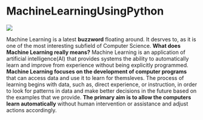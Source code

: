 # MachineLearningUsingPython

[![](https://github.com/aniacharya/Machine-Learning-using-Python/blob/master/image/banner.png)](https://github.com/aniacharya/Machine-Learning-using-Python/blob/master/image/banner.png)

Machine Learning is a latest **buzzword** floating around. It desrves to, as it is one of the most interesting subfield of Computer Science.
**What does Machine Learning really means?**
Machine Learning is an application of artificial intelligence(AI) that provides systems the ability to automatically learn and improve from experience without being explicitly programmed.
**Machine Learning focuses on the development of computer programs** that can access data and use it to learn for themsleves.
The process of learning begins with data, such as, direct experience, or instruction, in order to look for patterns in data and make better decisions in the future based on the examples that we provide. **The primary aim is to allow the computers learn automatically** without human intervention or assistance and adjust actions accordingly. 

